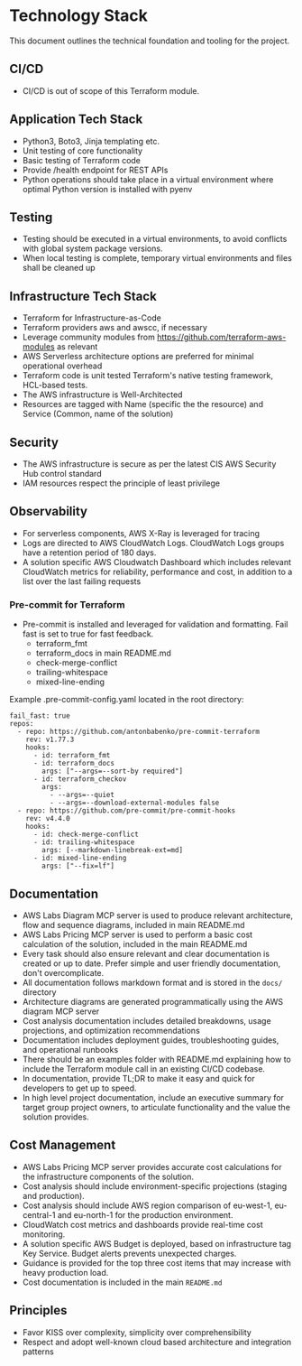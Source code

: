 # Technology Stack

This document outlines the technical foundation and tooling for the project.

## CI/CD
- CI/CD is out of scope of this Terraform module.

## Application Tech Stack
- Python3, Boto3, Jinja templating etc.
- Unit testing of core functionality
- Basic testing of Terraform code
- Provide /health endpoint for REST APIs
- Python operations should take place in a virtual environment where optimal Python version is installed with pyenv


## Testing
- Testing should be executed in a virtual environments, to avoid conflicts with global system package versions.
- When local testing is complete, temporary virtual environments and files shall be cleaned up

## Infrastructure Tech Stack
- Terraform for Infrastructure-as-Code
- Terraform providers aws and awscc, if necessary
- Leverage community modules from https://github.com/terraform-aws-modules as relevant
- AWS Serverless architecture options are preferred for minimal operational overhead
- Terraform code is unit tested Terraform's native testing framework, HCL-based tests.
- The AWS infrastructure is Well-Architected
- Resources are tagged with Name (specific the the resource) and Service (Common, name of the solution)

## Security
- The AWS infrastructure is secure as per the latest CIS AWS Security Hub control standard
- IAM resources respect the principle of least privilege

## Observability
- For serverless components, AWS X-Ray is leveraged for tracing
- Logs are directed to AWS CloudWatch Logs. CloudWatch Logs groups have a retention period of 180 days.
- A solution specific AWS Cloudwatch Dashboard which includes relevant CloudWatch metrics for reliability, performance and cost, in addition to a list over the last failing requests

### Pre-commit for Terraform
- Pre-commit is installed and leveraged for validation and formatting. Fail fast is set to true for fast feedback.
  - terraform_fmt
  - terraform_docs in main README.md
  - check-merge-conflict
  - trailing-whitespace
  - mixed-line-ending

Example .pre-commit-config.yaml located in the root directory:
```
fail_fast: true
repos:
  - repo: https://github.com/antonbabenko/pre-commit-terraform
    rev: v1.77.3
    hooks:
      - id: terraform_fmt
      - id: terraform_docs
        args: ["--args=--sort-by required"]
      - id: terraform_checkov
        args:
          - --args=--quiet
          - --args=--download-external-modules false
  - repo: https://github.com/pre-commit/pre-commit-hooks
    rev: v4.4.0
    hooks:
      - id: check-merge-conflict
      - id: trailing-whitespace
        args: [--markdown-linebreak-ext=md]
      - id: mixed-line-ending
        args: ["--fix=lf"]
```

## Documentation
- AWS Labs Diagram MCP server is used to produce relevant architecture, flow and sequence diagrams, included in main README.md
- AWS Labs Pricing MCP server is used to perform a basic cost calculation of the solution, included in the main README.md
- Every task should also ensure relevant and clear documentation is created or up to date. Prefer simple and user friendly documentation, don't overcomplicate.
- All documentation follows markdown format and is stored in the `docs/` directory
- Architecture diagrams are generated programmatically using the AWS diagram MCP server
- Cost analysis documentation includes detailed breakdowns, usage projections, and optimization recommendations
- Documentation includes deployment guides, troubleshooting guides, and operational runbooks
- There should be an examples folder with README.md explaining how to include the Terraform module call in an existing CI/CD codebase.
- In documentation, provide TL;DR to make it easy and quick for developers to get up to speed.
- In high level project documentation, include an executive summary for target group project owners, to articulate functionality and the value the solution provides.

## Cost Management
- AWS Labs Pricing MCP server provides accurate cost calculations for the infrastructure components of the solution.
- Cost analysis should include environment-specific projections (staging and production).
- Cost analysis should include AWS region comparison of eu-west-1, eu-central-1 and eu-north-1 for the production environment.
- CloudWatch cost metrics and dashboards provide real-time cost monitoring.
- A solution specific AWS Budget is deployed, based on infrastructure tag Key Service. Budget alerts prevents unexpected charges.
- Guidance is provided for the top three cost items that may increase with heavy production load.
- Cost documentation is included in the main `README.md`

## Principles
- Favor KISS over complexity, simplicity over comprehensibility
- Respect and adopt well-known cloud based architecture and integration patterns

